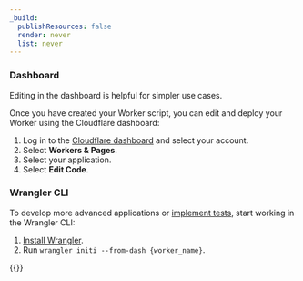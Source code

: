 ```yaml
---
_build:
  publishResources: false
  render: never
  list: never
---
```


### Dashboard

Editing in the dashboard is helpful for simpler use cases.

Once you have created your Worker script, you can edit and deploy your Worker using the Cloudflare dashboard:

1. Log in to the [Cloudflare dashboard](https://dash.cloudflare.com) and select your account.
2. Select **Workers & Pages**.
3. Select your application.
4. Select **Edit Code**.

### Wrangler CLI

To develop more advanced applications or [implement tests](/workers/testing/), start working in the Wrangler CLI:

1. [Install Wrangler](/workers/wrangler/install-and-update/).
2. Run `wrangler initi --from-dash {worker_name}`.

{{<render file="_wrangler-from-dash-rec.md">}}
<br/>